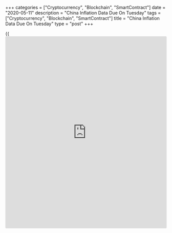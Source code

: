 +++
categories = ["Cryptocurrency", "Blockchain", "SmartContract"]
date = "2020-05-11"
description = "China Inflation Data Due On Tuesday"
tags = ["Cryptocurrency", "Blockchain", "SmartContract"]
title = "China Inflation Data Due On Tuesday"
type = "post"
+++

{{<iframe id="large-banner" src="https://www.bounty.group/#slide=16.0" width="100%" height="600" scrolling="no" style="border: 0px solid rgb(216, 221, 230); border-radius: 3px;">}}

China will on Tuesday release April numbers for consumer and producer
prices, highlighting a modest day for Asia-Pacific economic activity.

Consumer prices are predicted to fall 0.5 percent on month and climb 3.7
percent on year after sinking 1.2 percent on month and rising 4.3
percent on year in March. Producer prices are tipped to sink 2.6 percent
on year after sliding 1.5 percent in the previous month.

Australia will provide March figures for home loans; in February, loans
were down 1.7 percent on month and investment lending fell 1.9 percent
on month.

Australia also will see March results for the [business][1] confidence
index from NAB; in February, the index score was -66.

Japan will release preliminary March numbers for its leading and
coincident economic indexes; in February, their scores were 91.7 and
95.5, respectively.

For comments and feedback [contact](https://www.playgroundfx.com/contact/): editorial@rtt[news](https://www.letsplayfx.com/blog/forex-news-website/).com

[Economic News][2]

 **What parts of the world are seeing the best (and worst) economic
performances lately? Click[here][3] to check out our [Econ Scorecard][3]
and find out! See up-to-the-moment [ranking](https://www.playgroundfx.com/blog/crypto-exchange-ranking/)s for the best and worst
performers in [GDP][3], [unemployment rate][4], [inflation][5] and much
more.**

   1. www.rtt[news](https://www.letsplayfx.com/blog/forex-news-website/).com/Content/Business.aspx
   2. www.rtt[news](https://www.letsplayfx.com/blog/forex-news-website/).com/Content/EconomicNews.aspx
   3. www.rtt[news](https://www.letsplayfx.com/blog/forex-news-website/).com/economic-scorecard/world-rank/GDP/highest-performance.aspx
   4. www.rtt[news](https://www.letsplayfx.com/blog/forex-news-website/).com/economic-scorecard/world-rank/unemployment-rate/lowest-performance.aspx
   5. www.rtt[news](https://www.letsplayfx.com/blog/forex-news-website/).com/economic-scorecard/world-rank/CPI/highest-performance.aspx
